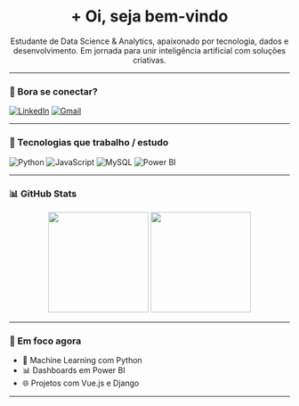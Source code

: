 <h1 align="center">+ Oi, seja bem-vindo</h1>

<p align="center">Estudante de Data Science & Analytics, apaixonado por tecnologia, dados e desenvolvimento. Em jornada para unir inteligência artificial com soluções criativas.</p>

---

### 🚀 Bora se conectar?

[![LinkedIn](https://img.shields.io/badge/LinkedIn-0A66C2?style=for-the-badge&logo=linkedin&logoColor=white)](https://www.linkedin.com/in/duarte-vinicius/)
[![Gmail](https://img.shields.io/badge/Gmail-EA4335?style=for-the-badge&logo=gmail&logoColor=white)](mailto:viniciusduarte18@gmail.com)

---

### 🧠 Tecnologias que trabalho / estudo

![Python](https://img.shields.io/badge/Python-3776AB?style=for-the-badge&logo=python&logoColor=white)
![JavaScript](https://img.shields.io/badge/JavaScript-F7DF1E?style=for-the-badge&logo=javascript&logoColor=black)
![MySQL](https://img.shields.io/badge/MySQL-005C84?style=for-the-badge&logo=mysql&logoColor=white)
![Power BI](https://img.shields.io/badge/Power%20BI-F2C811?style=for-the-badge&logo=powerbi&logoColor=black)
 
---

### 📊 GitHub Stats

<div align="center">
  <img height="180em" src="https://github-readme-stats.vercel.app/api?username=DuarteVn&show_icons=true&theme=midnight-purple&count_private=true"/>
  <img height="180em" src="https://github-readme-stats.vercel.app/api/top-langs/?username=DuarteVn&layout=compact&theme=midnight-purple"/>
</div>

---

### 🎯 Em foco agora

- 🧠 Machine Learning com Python
- 📊 Dashboards em Power BI
- 🌐 Projetos com Vue.js e Django

---


